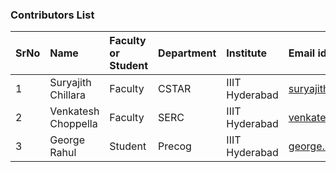 ### Contributors List

SrNo | Name | Faculty or Student | Department| Institute | Email id
:--|:--|:--|:--|:--|:--|
1 | Suryajith Chillara | Faculty | CSTAR | IIIT Hyderabad | suryajith.chillara@iiit.ac.in
2 | Venkatesh Choppella | Faculty | SERC | IIIT Hyderabad | venkatesh.choppella@iiit.ac.in
3 | George Rahul | Student | Precog | IIIT Hyderabad | george.rahul@research.iiit.ac.in